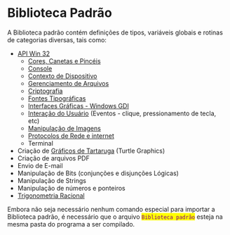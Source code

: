 # Biblioteca Padrão

A Biblioteca padrão contém definições de tipos, variáveis globais e rotinas de categorias diversas, tais como:

* [API Win 32](https://learn.microsoft.com/pt-br/windows/win32/api/)
  * [Cores, Canetas e Pincéis](https://learn.microsoft.com/pt-br/windows/win32/gdi/creating-colored-pens-and-brushes)
  * [Console](https://learn.microsoft.com/pt-br/windows/console/console-reference)
  * [Contexto de Dispositivo](https://learn.microsoft.com/pt-br/windows/win32/gdi/device-contexts)
  * [Gerenciamento de Arquivos](https://learn.microsoft.com/pt-br/windows/win32/api/fileapi)
  * [Criptografia](https://learn.microsoft.com/pt-br/windows/win32/seccrypto/cryptography-functions)
  * [Fontes Tipográficas](https://learn.microsoft.com/pt-br/windows/win32/gdi/font-and-text-functions)
  * [Interfaces Gráficas  - Windows GDI](https://learn.microsoft.com/pt-br/windows/win32/gdi/windows-gdi)
  * [Interação do Usuário](https://learn.microsoft.com/pt-br/windows/win32/user-interaction) (Eventos - clique, pressionamento de tecla, etc)
  * [Manipulação de Imagens](https://learn.microsoft.com/pt-br/windows/win32/gdi/bitmaps)
  * [Protocolos de Rede e internet](https://learn.microsoft.com/pt-br/windows/win32/networking)
  * Terminal
* Criação de [Gráficos de Tartaruga](https://pt.wikipedia.org/wiki/Gr%C3%A1ficos\_tartaruga) (Turtle Graphics)
* Criação de arquivos PDF
* Envio de E-mail
* Manipulação de Bits (conjunções e disjunções Lógicas)
* Manipulação de Strings
* Manipulação de números e ponteiros
* [Trigonometria Racional](https://pt.wikipedia.org/wiki/Trigonometria\_racional)

Embora não seja necessário nenhum comando especial para importar a Biblioteca padrão, é necessário que o arquivo <mark style="color:purple;">`Biblioteca padrão`</mark> esteja na mesma pasta do programa a ser compilado.

